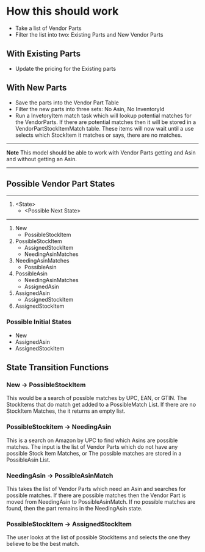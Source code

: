 # How this should work

- Take a list of Vendor Parts
- Filter the list into two: Existing Parts and New Vendor Parts

## With Existing Parts

- Update the pricing for the Existing parts

## With New Parts

- Save the parts into the Vendor Part Table
- Filter the new parts into three sets: No Asin, No InventoryId
- Run a InvetoryItem match task which will lookup potential matches for the VendorParts. If there are potential matches then it will be stored in a VendorPartStockItemMatch table. These items will now wait until a use selects which StockItem it matches or says, there are no matches.


---

**Note** This model should be able to work with Vendor Parts getting and Asin and without getting an Asin.

---

## Possible Vendor Part States

---

1. \<State>
    - \<Possible Next State>

---

1. New
    - PossibleStockItem
2. PossibleStockItem
    - AssignedStockItem
    - NeedingAsinMatches
3. NeedingAsinMatches
    - PossibleAsin
4. PossibleAsin
    - NeedingAsinMatches
    - AssignedAsin
5. AssignedAsin
    - AssignedStockItem
6. AssignedStockItem

### Possible Initial States

- New
- AssignedAsin
- AssignedStockItem

## State Transition Functions

### New -> PossibleStockItem

This would be a search of possible matches by UPC, EAN, or GTIN. The StockItems that do match get added to a PossibleMatch List. If there are no StockItem Matches, the it returns an empty list.

### PossibleStockitem -> NeedingAsin

This is a search on Amazon by UPC to find which Asins are possible matches. The input is the list of Vendor Parts which do not have any possible Stock Item Matches, or  The possible matches are stored in a PossibleAsin List.

### NeedingAsin -> PossibleAsinMatch

This takes the list of Vendor Parts which need an Asin and searches for possible matches. If there are possible matches then the Vendor Part is moved from NeedingAsin to PossibleAsinMatch. If no possible matches are found, then the part remains in the NeedingAsin state.

### PossibleStockItem -> AssignedStockItem

The user looks at the list of possible StockItems and selects the one they believe to be the best match.